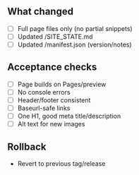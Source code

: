 ## What changed
- [ ] Full page files only (no partial snippets)
- [ ] Updated /SITE_STATE.md
- [ ] Updated /manifest.json (version/notes)

## Acceptance checks
- [ ] Page builds on Pages/preview
- [ ] No console errors
- [ ] Header/footer consistent
- [ ] Baseurl-safe links
- [ ] One H1, good meta title/description
- [ ] Alt text for new images

## Rollback
- Revert to previous tag/release
